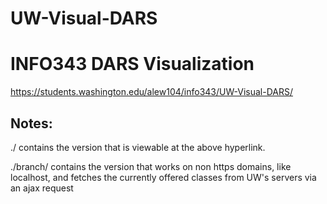 # UW-Visual-DARS

# INFO343 DARS Visualization

https://students.washington.edu/alew104/info343/UW-Visual-DARS/


## Notes:

./ contains the version that is viewable at the above hyperlink.

./branch/ contains the version that works on non https domains, like localhost,
and fetches the currently offered classes from UW's servers via an ajax request
